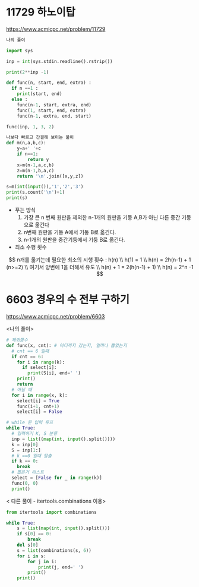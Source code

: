 # 11729 하노이탑

https://www.acmicpc.net/problem/11729

```python
나의 풀이

import sys

inp = int(sys.stdin.readline().rstrip())

print(2**inp -1)

def func(n, start, end, extra) :
  if n ==1 :
    print(start, end)
  else :
    func(n-1, start, extra, end)
    func(1, start, end, extra)
    func(n-1, extra, end, start)

func(inp, 1, 3, 2)
```

```python
나보다 빠르고 간결해 보이는 풀이
def m(n,a,b,c):
    y=a+' '+c
    if n==1:
        return y
    x=m(n-1,a,c,b)
    z=m(n-1,b,a,c)
    return '\n'.join([x,y,z])

s=m(int(input()),'1','2','3')
print(s.count('\n')+1)
print(s)

```

- 푸는 방식
  1. 가장 큰 n 번째 원판을 제외한 n-1개의 원판을 기둥 A,B가 아닌 다른 중간 기둥으로 옮긴다
  2. n번째 원판을 기둥 A에서 기둥 B로 옮긴다.
  3. n-1개의 원판을 중간기둥에서 기둥 B로 옮긴다.
- 최소 수행 횟수

$$
n개를 옮기는데 필요한 최소의 시행 횟수 : h(n) \\
h(1) = 1 \\
h(n) = 2h(n-1) + 1 (n>=2) \\
여기서 양변에 1을 더해서 유도 \\
h(n) + 1 = 2(h(n-1) + 1) \\
h(n) = 2^n -1
$$

# 6603 경우의 수 전부 구하기

https://www.acmicpc.net/problem/6603

<나의 풀이>

```python
# 재귀함수
def func(x, cnt): # 어디까지 갔는지, 얼마나 뽑았는지
  # cnt == 6 일때
  if cnt == 6:
    for i in range(k):
      if select[i]:
        print(S[i], end=' ')
    print()
    return
  # 아닐 때
  for i in range(x, k):
    select[i] = True
    func(i+1, cnt+1)
    select[i] = False

# while 문 입력 루프
while True:
  # 입력하기 K, S 분류
  inp = list((map(int, input().split())))
  k = inp[0]
  S = inp[1:]
  # k ==0 일때 탈출
  if k == 0:
    break
  # 뽑은거 리스트
  select = [False for _ in range(k)]
  func(0, 0)
  print()
```

< 다른 풀이 - itertools.combinations 이용>

``` python
from itertools import combinations

while True:
    s = list(map(int, input().split()))
    if s[0] == 0:
        break
    del s[0]
    s = list(combinations(s, 6))
    for i in s:
        for j in i:
            print(j, end=' ')
        print()
    print()
```


